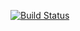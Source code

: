 [![Build Status](https://travis-ci.org/dbesaeva/chessviz.svg?branch=master)](https://travis-ci.org/dbesaeva/chessviz)
